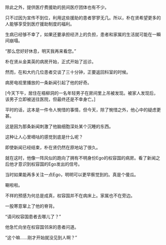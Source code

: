 除此之外，提供医疗费援助的民间医疗团体也有不少。

只不过因为宣传不到位，利用这些援助的患者寥寥无几。所以，朴在贤希望更多的人能够享受到医疗援助制度的福利。

生病已经够不幸了，如果还要承担经济上的负担，患者和家属的生活就可能在一瞬间崩塌。

“那么您好好休息，明天我再来看您。”

朴在贤从金美英的病房开始，正式开始了巡诊。

然而，在和大约几位患者交谈了三十分钟，正要返回科室的时候。

病房电视里播放的一条新闻引起了他的好奇。

[今天下午，居住在梧柳洞的一名年轻男子在房间里上吊被发现。被家人发现后，该男子立即被送往医院，但最终还是不幸身亡。]

平时的话，这本是一件令人惋惜的事情，但今天，除了惋惜之外，他心中的疑虑更甚。

这是因为那条新闻刺激了他脑细胞深处某个沉睡的东西。

这种让人心里嘀咕的感觉到底是什么呢？

即使新闻已经结束，朴在贤仍然在原地站了很久。

就在这时，他像一阵风似的跑向了拥有不明身份Ego的权容国的病房。看了新闻之后他才意识到权容国的Ego发出的信号。

当时如果能再多关注一点Ego，明明可以更早察觉到的。真是个傻瓜。

唰啦啦。

不祥的预感为何总是成真，权容国并不在病床上。家属也不在旁边。

一股寒意窜上了他的脊背。

“请问权容国患者去哪儿了？”

他急忙向坐在权容国邻床的患者问道。

“这个嘛……刚才开始就没见到人啊？”